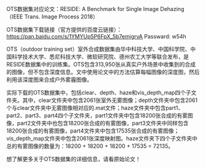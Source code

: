 OTS数据集对应论文：RESIDE: A Benchmark for Single Image Dehazing（IEEE Trans. Image Process 2018）

OTS数据集下载链接（官方提供的百度云链接）：https://pan.baidu.com/s/1YMYUp5P6FpX_5b7emjgrvA Passward: w54h

OTS（outdoor training set）室外合成数据集由华中科技大学、中国科学院、中国科学技术大学、悉尼科技大学、微软研究院、德州农工大学等联合发布，是RESIDE数据集中的训练集。OTS包含313,950张从真实户外场景中收集到的合成的图像，但不包含深度信息。文中使用论文中的方法估算每幅图像的深度图，然后利用该深度图来合成户外雾霾图像。

实际下载的OTS数据集中，包括clear、depth、haze和vis_depth_map四个子文件夹。其中，clear文件夹中包含2061张室外无雾图像；depth文件夹中包含2061个与clear文件夹中无雾图像相对应的.mat文件；haze文件夹中包含part1、part2、part3、part4四个子文件夹，part1文件夹中包含18200张合成的有雾图像，part2文件夹中也包含18200张合成的有雾图像，part3文件夹中同样包含18200张合成的有雾图像，part4文件夹中包含17535张合成的有雾图像；vis_depth_map文件夹中包含2061张深度映射图。haze文件夹下四个子文件夹中总的有雾图像的数量为：18200 + 18200 + 18200 + 17535 = 72135。

想了解更多关于​OTS数据集的详细信息，请看原始论文！

